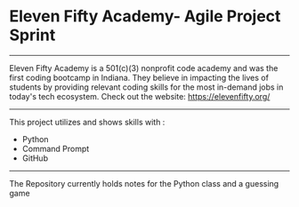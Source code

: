 # Eleven Fifty Academy- Agile Project Sprint

_____________________________________________________

Eleven Fifty Academy is a 501(c)(3) nonprofit code academy and was the first coding 
bootcamp in Indiana. They believe in impacting the lives of students by providing relevant coding 
skills for the most in-demand jobs in today's tech ecosystem. Check out the website: <https://elevenfifty.org/>

______________________________________________________________________________________________________________

This project utilizes and shows skills with :
* Python
* Command Prompt
* GitHub

______________________________________________________________________________________________________________

The Repository currently holds notes for the Python class and a guessing game

